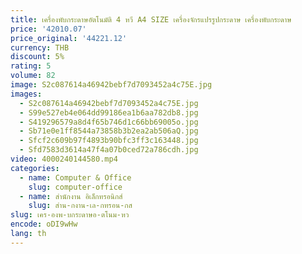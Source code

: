 ```yaml
---
title: เครื่องพับกระดาษอัตโนมัติ 4 หวี A4 SIZE เครื่องจักรแปรรูปกระดาษ เครื่องพับกระดาษ
price: '42010.07'
price_original: '44221.12'
currency: THB
discount: 5%
rating: 5
volume: 82
image: S2c087614a46942bebf7d7093452a4c75E.jpg
images:
  - S2c087614a46942bebf7d7093452a4c75E.jpg
  - S99e527eb4e064dd99186ea1b6aa782db8.jpg
  - S419296579a8d4f65b746d1c66bb69005o.jpg
  - Sb71e0e1ff8544a73858b3b2ea2ab506aQ.jpg
  - Sfcf2c609b97f4893b90bfc3ff3c163448.jpg
  - Sfd7583d3614a47f4a07b0ced72a786cdh.jpg
video: 4000240144580.mp4
categories:
  - name: Computer & Office
    slug: computer-office
  - name: สำนักงาน อิเล็กทรอนิกส์
    slug: สำน-กงาน-เล-กทรอน-กส
slug: เคร-องพ-บกระดาษอ-ตโนม-หว
encode: oDI9wHw
lang: th
---
```

  